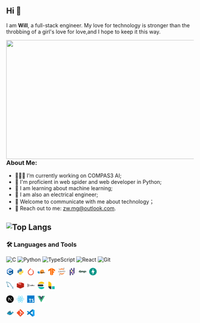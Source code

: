 ## Hi 👋 
I am **Will**, a full-stack engineer. My love for technology is stronger than the throbbing of a girl's love for love,and I hope to keep it this way.

<!-- https://media1.giphy.com/media/MeJgB3yMMwIaHmKD4z/200.webp?cid=790b7611nlh08w2499zrlukmnf5h74owx0ay46julkwv4bdi&ep=v1_gifs_search&rid=200.webp&ct=g -->
<img align="right" src="https://media.giphy.com/avatars/quan_official/XPHZQkA7w8C2/200h.gif" height="320" width="520"></img>
### About Me:
- 👨🏽‍💻 I’m currently working on COMPAS3 AI;
- 🚀 I'm proficient in web spider and web developer in Python;
- 🌱 I am learning about machine learning;
- 🔭 I am also an electrical engineer;
- 💬 Welcome to communicate with me about technology；
- 📮 Reach out to me: zw.mg@outlook.com.

<!-- ![Top Langs](https://github-readme-stats.vercel.app/api/top-langs/?username=WowGim&size_weight=0.5&count_weight=0.5) -->
![Top Langs](https://github-readme-stats.vercel.app/api/top-langs/?username=WowGim&layout=donut)
---
### 🛠️ Languages and Tools

![C](http://img.shields.io/badge/-C-A8B9CC?style=flat-square&logo=c&logoColor=ffffff)
![Python](http://img.shields.io/badge/-Python-3776AB?style=flat-square&logo=python&logoColor=ffffff)
![TypeScript](https://img.shields.io/badge/-TypeScript-%23F7DF1C?style=flat-square&logo=typescript&logoColor=000000&labelColor=%23F7DF1C&color=%23FFCE5A)
![React](https://img.shields.io/badge/-React-61DAFB?style=flat-square&logo=react&logoColor=ffffff)
![Git](https://img.shields.io/badge/Git-F05032?style=flat-square&logo=Git&logoColor=white)

<div>
  <!-- Python -->
  <img src="https://github.com/devicons/devicon/blob/master/icons/c/c-original.svg" title="C" alt="C" width="20" height="20"/>&nbsp;
  <img src="https://github.com/devicons/devicon/blob/master/icons/python/python-original.svg" title="Python" alt="Python" width="20" height="20"/>&nbsp;
  <img src="https://github.com/devicons/devicon/blob/master/icons/pytorch/pytorch-original.svg" title="Pytorch" alt="Pytorch" width="20" height="20"/>&nbsp;
  <img src="https://github.com/devicons/devicon/blob/master/icons/scikitlearn/scikitlearn-original.svg" title="Scikit" alt="Scikit" width="20" height="20"/>&nbsp;
  <img src="https://github.com/devicons/devicon/blob/master/icons/tensorflow/tensorflow-original.svg" title="Tensor" alt="Tensor" width="20" height="20"/>&nbsp;
  <img src="https://github.com/devicons/devicon/blob/master/icons/jupyter/jupyter-original-wordmark.svg" title="Jupyter" alt="Jupyter" width="20" height="20"/>&nbsp;
  <img src="https://github.com/devicons/devicon/blob/master/icons/pandas/pandas-original.svg" title="Pandas" alt="Pandas" width="20" height="20"/>&nbsp;
  <img src="https://github.com/devicons/devicon/blob/master/icons/django/django-plain-wordmark.svg" title="Django" alt="Django" width="20" height="20"/>&nbsp;
  <img src="https://github.com/devicons/devicon/blob/master/icons/fastapi/fastapi-original.svg" title="FastAPI" alt="FastAPI" width="20" height="20"/>&nbsp;
  
  <!-- DB -->
  <img src="https://github.com/devicons/devicon/blob/master/icons/mysql/mysql-original.svg" title="MySQL" alt="MySQL" width="20" height="20"/>&nbsp;
  <img src="https://github.com/devicons/devicon/blob/master/icons/redis/redis-original.svg" title="Redis" alt="Redis" width="20" height="20"/>&nbsp;
  <img src="https://github.com/devicons/devicon/blob/master/icons/apachekafka/apachekafka-original-wordmark.svg" title="Kafka" alt="Kafka" width="20" height="20"/>&nbsp;
  <img src="https://github.com/devicons/devicon/blob/master/icons/elasticsearch/elasticsearch-original.svg" title="ElasticSearch" alt="ElasticSearch" width="20" height="20"/>&nbsp;
  <img src="https://github.com/devicons/devicon/blob/master/icons/logstash/logstash-original.svg" title="LogStash" alt="LogStash" width="20" height="20"/>&nbsp;
  <!-- FrontEnd -->
  <img src="https://github.com/devicons/devicon/blob/master/icons/nextjs/nextjs-original.svg" title="Next.js" alt="Next.js" width="20" height="20"/>&nbsp;
  <img src="https://github.com/devicons/devicon/blob/master/icons/react/react-original.svg" title="React" alt="React" width="20" height="20"/>&nbsp;
  <img src="https://github.com/devicons/devicon/blob/master/icons/typescript/typescript-original.svg" title="Typescript" alt="Typescript" width="20" height="20"/>&nbsp;
  <img src="https://github.com/devicons/devicon/blob/master/icons/vuejs/vuejs-original.svg" title="VUE" alt="VUE" width="20" height="20"/>&nbsp;
  <!-- tools -->
  <img src="https://github.com/devicons/devicon/blob/master/icons/docker/docker-original.svg" title="Docker" alt="Docker" width="20" height="20"/>&nbsp;
  <img src="https://github.com/devicons/devicon/blob/master/icons/git/git-original.svg" title="Git" alt="Git" width="20" height="20"/>&nbsp;
  <img src="https://github.com/devicons/devicon/blob/master/icons/vscode/vscode-original.svg" title="VsCode" alt="VsCode" width="20" height="20"/>&nbsp;
  
</div>
